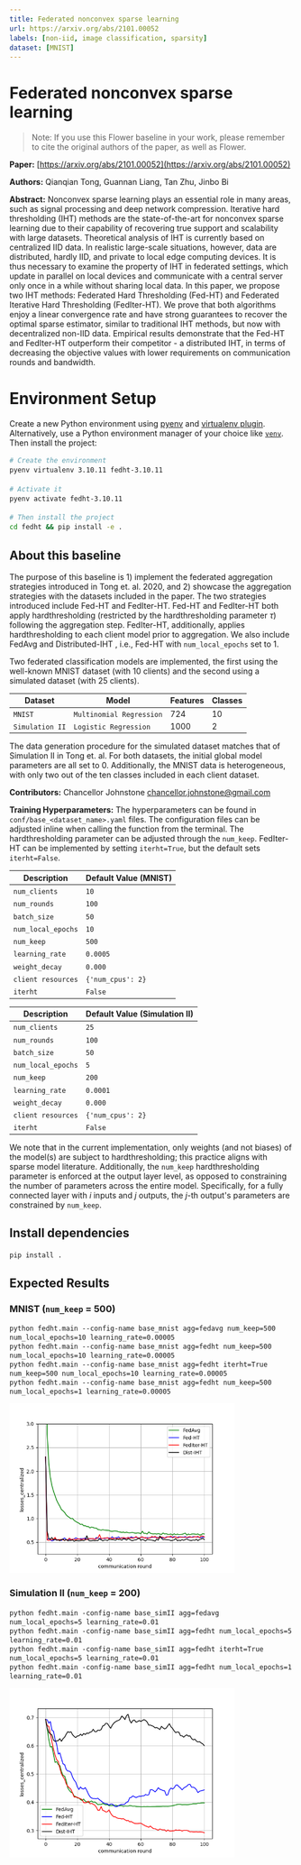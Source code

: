 ```yaml
---
title: Federated nonconvex sparse learning
url: https://arxiv.org/abs/2101.00052
labels: [non-iid, image classification, sparsity]
dataset: [MNIST]
---
```


# Federated nonconvex sparse learning

> Note: If you use this Flower baseline in your work, please remember to cite the original authors of the paper, as well as Flower.

**Paper:** [https://arxiv.org/abs/2101.00052](https://arxiv.org/abs/2101.00052)

**Authors:** Qianqian Tong, Guannan Liang, Tan Zhu, Jinbo Bi

**Abstract:** Nonconvex sparse learning plays an essential role in many areas, such as signal processing and deep network compression. Iterative hard thresholding (IHT) methods are the state-of-the-art for nonconvex sparse learning due to their capability of recovering true support and scalability with large datasets. Theoretical analysis of IHT is currently based on centralized IID data. In realistic large-scale situations, however, data are distributed, hardly IID, and private to local edge computing devices. It is thus necessary to examine the property of IHT in federated settings, which update in parallel on local devices and communicate with a central server only once in a while without sharing local data. In this paper, we propose two IHT methods: Federated Hard Thresholding (Fed-HT) and Federated Iterative Hard Thresholding (FedIter-HT). We prove that both algorithms enjoy a linear convergence rate and have strong guarantees to recover the optimal sparse estimator, similar to traditional IHT methods, but now with decentralized non-IID data. Empirical results demonstrate that the Fed-HT and FedIter-HT outperform their competitor - a distributed IHT, in terms of decreasing the objective values with lower requirements on communication rounds and bandwidth.

# Environment Setup

Create a new Python environment using [pyenv](https://github.com/pyenv/pyenv) and [virtualenv plugin](https://github.com/pyenv/pyenv-virtualenv). Alternatively, use a Python environment manager of your choice like [`venv`](https://docs.python.org/3/library/venv.html). Then install the project:

```bash
# Create the environment
pyenv virtualenv 3.10.11 fedht-3.10.11

# Activate it
pyenv activate fedht-3.10.11

# Then install the project
cd fedht && pip install -e .
```

## About this baseline

The purpose of this baseline is 1) implement the federated aggregation strategies introduced in Tong et. al. 2020, and 2) showcase the aggregation strategies with the datasets included in the paper. The two strategies introduced include Fed-HT and FedIter-HT. Fed-HT and FedIter-HT both apply hardthresholding (restricted by the hardthresholding parameter $\tau$) following the aggregation step. FedIter-HT, additionally, applies hardthresholding to each client model prior to aggregation. We also include FedAvg and Distributed-IHT , i.e., Fed-HT with `num_local_epochs` set to 1.

Two federated classification models are implemented, the first using the well-known MNIST dataset (with 10 clients) and the second using a simulated dataset (with 25 clients).

| Dataset           | Model                            | Features | Classes |
| ------------------| ---------------------------------|----------|---------|
| `MNIST`           | `Multinomial Regression`         |724       | 10      |
| `Simulation II`   | `Logistic Regression`            |1000      | 2       |

The data generation procedure for the simulated dataset matches that of Simulation II in Tong et. al. For both datasets, the initial global model parameters are all set to 0. Additionally, the MNIST data is heterogeneous, with only two out of the ten classes included in each client dataset.

**Contributors:** Chancellor Johnstone <chancellor.johnstone@gmail.com>

**Training Hyperparameters:** The hyperparameters can be found in `conf/base_<dataset_name>.yaml` files. The configuration files can be adjusted inline when calling the function from the terminal. The hardthresholding parameter can be adjusted through the `num_keep`. FedIter-HT can be implemented by setting `iterht=True`, but the default sets `iterht=False`. 

| Description           | Default Value (MNIST)               |
| --------------------- | ----------------------------------- |
| `num_clients`         | `10`                                |
| `num_rounds`          | `100`                               |
| `batch_size`          | `50`                                |
| `num_local_epochs`    | `10`                                |
| `num_keep`            | `500`                               |
| `learning_rate`       | `0.0005`                            |
| `weight_decay`        | `0.000`                             |
| `client resources`    | `{'num_cpus': 2}`                   |
| `iterht`              | `False`                             |

| Description           | Default Value (Simulation II)       |
| --------------------- | ----------------------------------- |
| `num_clients`         | `25`                                |
| `num_rounds`          | `100`                               |
| `batch_size`          | `50`                                |
| `num_local_epochs`    | `5`                                 |
| `num_keep`            | `200`                               |
| `learning_rate`       | `0.0001`                            |
| `weight_decay`        | `0.000`                             |
| `client resources`    | `{'num_cpus': 2}`                   |
| `iterht`              | `False`                             |

We note that in the current implementation, only weights (and not biases) of the model(s) are subject to hardthresholding; this practice aligns with sparse model literature. Additionally, the `num_keep` hardthresholding parameter is enforced at the output layer level, as opposed to constraining the number of parameters across the entire model. Specifically, for a fully connected layer with $i$ inputs and $j$ outputs, the $j$-th output's parameters are constrained by `num_keep`.

## Install dependencies

```bash
pip install .
```

## Expected Results
### MNIST (`num_keep` = 500)
```
python fedht.main --config-name base_mnist agg=fedavg num_keep=500 num_local_epochs=10 learning_rate=0.00005
python fedht.main --config-name base_mnist agg=fedht num_keep=500 num_local_epochs=10 learning_rate=0.00005
python fedht.main --config-name base_mnist agg=fedht iterht=True num_keep=500 num_local_epochs=10 learning_rate=0.00005
python fedht.main --config-name base_mnist agg=fedht num_keep=500 num_local_epochs=1 learning_rate=0.00005
```
<img src="fedht/loss_results_mnist.png" width="400"/> 

### Simulation II (`num_keep` = 200)
```
python fedht.main -config-name base_simII agg=fedavg num_local_epochs=5 learning_rate=0.01
python fedht.main -config-name base_simII agg=fedht num_local_epochs=5 learning_rate=0.01
python fedht.main -config-name base_simII agg=fedht iterht=True num_local_epochs=5 learning_rate=0.01
python fedht.main -config-name base_simII agg=fedht num_local_epochs=1 learning_rate=0.01
```
<img src="fedht/loss_results_simII.png" width="400"/> 
